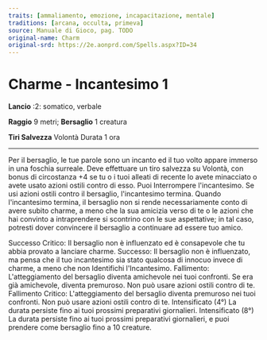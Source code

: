 ```yaml
---
traits: [ammaliamento, emozione, incapacitazione, mentale]
traditions: [arcana, occulta, primeva]
source: Manuale di Gioco, pag. TODO
original-name: Charm
original-srd: https://2e.aonprd.com/Spells.aspx?ID=34
---
```


# Charme - Incantesimo 1

**Lancio** :2: somatico, verbale

**Raggio** 9 metri; **Bersaglio** 1 creatura

**Tiri Salvezza** Volontà Durata 1 ora

---

Per il bersaglio, le tue parole sono un incanto ed il tuo volto appare immerso
in una foschia surreale. Deve effettuare un tiro salvezza su Volontà, con bonus
di circostanza +4 se tu o i tuoi alleati di recente lo avete minacciato o avete
usato azioni ostili contro di esso. Puoi Interrompere l'incantesimo. Se usi
azioni ostili contro il bersaglio, l'incantesimo termina. Quando l'incantesimo
termina, il bersaglio non si rende necessariamente conto di avere subito charme,
a meno che la sua amicizia verso di te o le azioni che hai convinto a
intraprendere si scontrino con le sue aspettative; in tal caso, potresti dover
convincere il bersaglio a continuare ad essere tuo amico.

Successo Critico: Il bersaglio non è influenzato ed è consapevole che tu abbia
provato a lanciare charme. Successo: Il bersaglio non è influenzato, ma pensa
che il tuo incantesimo sia stato qualcosa di innocuo invece di charme, a meno
che non Identifichi l'Incantesimo. Fallimento: L'atteggiamento del bersaglio
diventa amichevole nei tuoi confronti. Se era già amichevole, diventa premuroso.
Non può usare azioni ostili contro di te. Fallimento Critico: L'atteggiamento
del bersaglio diventa premuroso nei tuoi confronti. Non può usare azioni ostili
contro di te. Intensificato (4°) La durata persiste fino ai tuoi prossimi
preparativi giornalieri. Intensificato (8°) La durata persiste fino ai tuoi
prossimi preparativi giornalieri, e puoi prendere come bersaglio fino a 10
creature.
